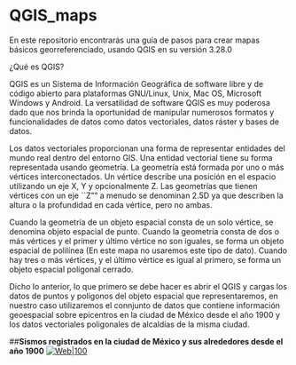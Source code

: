 # QGIS_maps

En este repositorio encontrarás una guía de pasos para crear mapas básicos georreferenciado, usando QGIS en su versión 3.28.0

¿Qué es QGIS?

QGIS es un Sistema de Información Geográfica de software libre y de código abierto para plataformas GNU/Linux, Unix, Mac OS, Microsoft Windows y Android.​ 
La versatilidad de software QGIS es muy poderosa dado que nos brinda la oportunidad de manipular numerosos formatos y funcionalidades de datos como datos vectoriales, datos ráster y bases de datos.

Los datos vectoriales proporcionan una forma de representar entidades del mundo real dentro del entorno GIS. Una entidad vectorial tiene su forma representada usando geometría. La geometría está formada por uno o más vértices interconectados. Un vértice describe una posición en el espacio utilizando un eje X, Y y opcionalmente Z. Las geometrías que tienen vértices con un eje ``Z”” a menudo se denominan 2.5D ya que describen la altura o la profundidad en cada vértice, pero no ambas. 

Cuando la geometría de un objeto espacial consta de un solo vértice, se denomina objeto espacial de punto. Cuando la geometría consta de dos o más vértices y el primer y último vértice no son iguales, se forma un objeto espacial de polilínea (En este mapa no usaremos este tipo de dato). Cuando hay tres o más vértices, y el último vértice es igual al primero, se forma un objeto espacial poligonal cerrado.

Dicho lo anterior, lo que primero se debe hacer es abrir el QGIS y cargas los datos de puntos y poligonos del objeto espacial que representaremos, en nuestro caso utilizaremos el connjunto de datos que contiene información geoespacial sobre epicentros en la ciudad de México desde el año 1900 y los datos vectoriales poligonales de alcaldías de la misma ciudad.


##**Sismos registrados en la ciudad de México y sus alrededores desde el año 1900**
[![Web|100](./sismo_img.png)](https://github.com/jabpcomplex/QGIS_maps)
